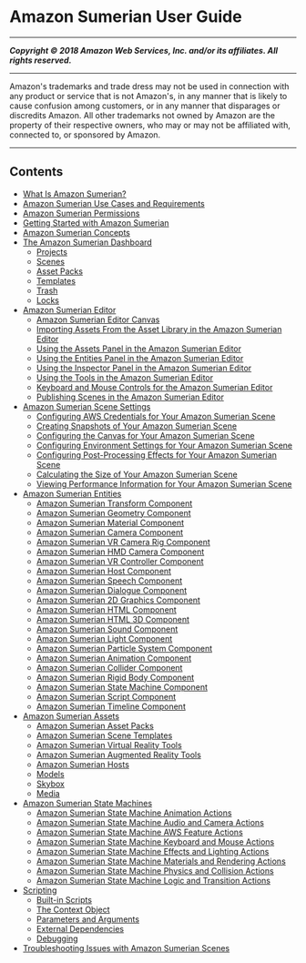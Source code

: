 # Amazon Sumerian User Guide

-----
*****Copyright &copy; 2018 Amazon Web Services, Inc. and/or its affiliates. All rights reserved.*****

-----
Amazon's trademarks and trade dress may not be used in 
     connection with any product or service that is not Amazon's, 
     in any manner that is likely to cause confusion among customers, 
     or in any manner that disparages or discredits Amazon. All other 
     trademarks not owned by Amazon are the property of their respective
     owners, who may or may not be affiliated with, connected to, or 
     sponsored by Amazon.

-----
## Contents
+ [What Is Amazon Sumerian?](amazon-sumerian.md)
+ [Amazon Sumerian Use Cases and Requirements](sumerian-usecases.md)
+ [Amazon Sumerian Permissions](sumerian-permissions.md)
+ [Getting Started with Amazon Sumerian](sumerian-gettingstarted.md)
+ [Amazon Sumerian Concepts](sumerian-concepts.md)
+ [The Amazon Sumerian Dashboard](sumerian-dashboard.md)
   + [Projects](dashboard-projects.md)
   + [Scenes](dashboard-scenes.md)
   + [Asset Packs](dashboard-assets.md)
   + [Templates](dashboard-templates.md)
   + [Trash](dashboard-trash.md)
   + [Locks](dashboard-locks.md)
+ [Amazon Sumerian Editor](sumerian-editor.md)
   + [Amazon Sumerian Editor Canvas](editor-canvas.md)
   + [Importing Assets From the Asset Library in the Amazon Sumerian Editor](editor-assetlib.md)
   + [Using the Assets Panel in the Amazon Sumerian Editor](editor-assets.md)
   + [Using the Entities Panel in the Amazon Sumerian Editor](editor-entities.md)
   + [Using the Inspector Panel in the Amazon Sumerian Editor](editor-inspector.md)
   + [Using the Tools in the Amazon Sumerian Editor](editor-tools.md)
   + [Keyboard and Mouse Controls for the Amazon Sumerian Editor](editor-shortcuts.md)
   + [Publishing Scenes in the Amazon Sumerian Editor](editor-publish.md)
+ [Amazon Sumerian Scene Settings](sumerian-scene.md)
   + [Configuring AWS Credentials for Your Amazon Sumerian Scene](scene-aws.md)
   + [Creating Snapshots of Your Amazon Sumerian Scene](scene-snapshots.md)
   + [Configuring the Canvas for Your Amazon Sumerian Scene](scene-document.md)
   + [Configuring Environment Settings for Your Amazon Sumerian Scene](scene-environment.md)
   + [Configuring Post-Processing Effects for Your Amazon Sumerian Scene](scene-posteffects.md)
   + [Calculating the Size of Your Amazon Sumerian Scene](scene-scenesize.md)
   + [Viewing Performance Information for Your Amazon Sumerian Scene](scene-scenestats.md)
+ [Amazon Sumerian Entities](sumerian-entities.md)
   + [Amazon Sumerian Transform Component](entities-transform.md)
   + [Amazon Sumerian Geometry Component](entities-geometry.md)
   + [Amazon Sumerian Material Component](entities-material.md)
   + [Amazon Sumerian Camera Component](entities-camera.md)
   + [Amazon Sumerian VR Camera Rig Component](entities-vrcamerarig.md)
   + [Amazon Sumerian HMD Camera Component](entities-hmdcamera.md)
   + [Amazon Sumerian VR Controller Component](entities-vrcontroller.md)
   + [Amazon Sumerian Host Component](entities-host.md)
   + [Amazon Sumerian Speech Component](entities-speech.md)
   + [Amazon Sumerian Dialogue Component](entities-dialogue.md)
   + [Amazon Sumerian 2D Graphics Component](entities-2dgraphics.md)
   + [Amazon Sumerian HTML Component](entities-html.md)
   + [Amazon Sumerian HTML 3D Component](entities-html3d.md)
   + [Amazon Sumerian Sound Component](entities-sound.md)
   + [Amazon Sumerian Light Component](entities-light.md)
   + [Amazon Sumerian Particle System Component](entities-particlesystem.md)
   + [Amazon Sumerian Animation Component](entities-animation.md)
   + [Amazon Sumerian Collider Component](entities-collider.md)
   + [Amazon Sumerian Rigid Body Component](entities-rigidbody.md)
   + [Amazon Sumerian State Machine Component](entities-statemachine.md)
   + [Amazon Sumerian Script Component](entities-script.md)
   + [Amazon Sumerian Timeline Component](entities-timeline.md)
+ [Amazon Sumerian Assets](sumerian-assets.md)
   + [Amazon Sumerian Asset Packs](assets-packs.md)
   + [Amazon Sumerian Scene Templates](assets-templates.md)
   + [Amazon Sumerian Virtual Reality Tools](assets-vrtools.md)
   + [Amazon Sumerian Augmented Reality Tools](assets-artools.md)
   + [Amazon Sumerian Hosts](assets-hosts.md)
   + [Models](assets-models.md)
   + [Skybox](assets-skybox.md)
   + [Media](assets-media.md)
+ [Amazon Sumerian State Machines](sumerian-statemachines.md)
   + [Amazon Sumerian State Machine Animation Actions](statemachines-animation.md)
   + [Amazon Sumerian State Machine Audio and Camera Actions](statemachines-audio.md)
   + [Amazon Sumerian State Machine AWS Feature Actions](statemachines-aws.md)
   + [Amazon Sumerian State Machine Keyboard and Mouse Actions](statemachines-controls.md)
   + [Amazon Sumerian State Machine Effects and Lighting Actions](statemachines-effects.md)
   + [Amazon Sumerian State Machine Materials and Rendering Actions](statemachines-materials.md)
   + [Amazon Sumerian State Machine Physics and Collision Actions](statemachines-physics.md)
   + [Amazon Sumerian State Machine Logic and Transition Actions](statemachines-scripting.md)
+ [Scripting](sumerian-scripting.md)
   + [Built-in Scripts](scripting-builtins.md)
   + [The Context Object](scripting-context.md)
   + [Parameters and Arguments](scripting-parameters.md)
   + [External Dependencies](scripting-dependencies.md)
   + [Debugging](scripting-debugging.md)
+ [Troubleshooting Issues with Amazon Sumerian Scenes](sumerian-troubleshooting.md)